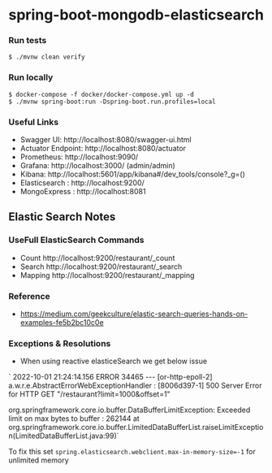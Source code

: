 # spring-boot-mongodb-elasticsearch

### Run tests
`$ ./mvnw clean verify`

### Run locally
```
$ docker-compose -f docker/docker-compose.yml up -d
$ ./mvnw spring-boot:run -Dspring-boot.run.profiles=local
```


### Useful Links
* Swagger UI: http://localhost:8080/swagger-ui.html
* Actuator Endpoint: http://localhost:8080/actuator
* Prometheus: http://localhost:9090/
* Grafana: http://localhost:3000/ (admin/admin)
* Kibana: http://localhost:5601/app/kibana#/dev_tools/console?_g=()
* Elasticsearch : http://localhost:9200/
* MongoExpress : http://localhost:8081


## Elastic Search Notes

### UseFull ElasticSearch Commands
- Count http://localhost:9200/restaurant/_count
- Search http://localhost:9200/restaurant/_search
- Mapping http://localhost:9200/restaurant/_mapping


### Reference
- https://medium.com/geekculture/elastic-search-queries-hands-on-examples-fe5b2bc10c0e

### Exceptions & Resolutions
 - When using reactive elasticeSearch we get below issue

` 2022-10-01 21:24:14.156 ERROR 34465 --- [or-http-epoll-2] a.w.r.e.AbstractErrorWebExceptionHandler : [8006d397-1]  500 Server Error for HTTP GET "/restaurant?limit=1000&offset=1"

org.springframework.core.io.buffer.DataBufferLimitException: Exceeded limit on max bytes to buffer : 262144
        at org.springframework.core.io.buffer.LimitedDataBufferList.raiseLimitException(LimitedDataBufferList.java:99)`

To fix this set `spring.elasticsearch.webclient.max-in-memory-size=-1` for unlimited memory
